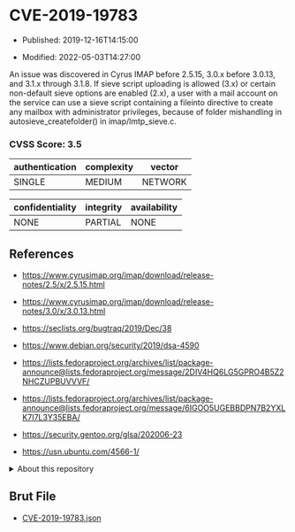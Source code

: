 # CVE-2019-19783

- Published: 2019-12-16T14:15:00

- Modified: 2022-05-03T14:27:00

An issue was discovered in Cyrus IMAP before 2.5.15, 3.0.x before 3.0.13, and 3.1.x through 3.1.8. If sieve script uploading is allowed (3.x) or certain non-default sieve options are enabled (2.x), a user with a mail account on the service can use a sieve script containing a fileinto directive to create any mailbox with administrator privileges, because of folder mishandling in autosieve_createfolder() in imap/lmtp_sieve.c.

### CVSS Score: **3.5**

| authentication | complexity | vector |
| --- | --- | --- |
| SINGLE | MEDIUM | NETWORK |

| confidentiality | integrity | availability |
| --- | --- | --- |
| NONE | PARTIAL | NONE |

## References

* https://www.cyrusimap.org/imap/download/release-notes/2.5/x/2.5.15.html

* https://www.cyrusimap.org/imap/download/release-notes/3.0/x/3.0.13.html

* https://seclists.org/bugtraq/2019/Dec/38

* https://www.debian.org/security/2019/dsa-4590

* https://lists.fedoraproject.org/archives/list/package-announce@lists.fedoraproject.org/message/2DIV4HQ6LG5GPRO4B5Z2NHCZUPBUVVVF/

* https://lists.fedoraproject.org/archives/list/package-announce@lists.fedoraproject.org/message/6IGOO5UGEBBDPN7B2YXLK7I7L3Y35EBA/

* https://security.gentoo.org/glsa/202006-23

* https://usn.ubuntu.com/4566-1/

<details>
<summary>About this repository</summary> 

  This repository is part of the project [Live Hack CVE](https://github.com/Live-Hack-CVE). Main website can be found [www.live-hack.org](https://www.live-hack.org) 
  
  Made by [Sn0wAlice](https://github.com/Sn0wAlice) for the people that care about security and need to have a feed of the latest CVEs. Hope you enjoy it, don't forget to star the repo and follow me on [Twitter](https://twitter.com/Sn0wAlice) and [Github](https://github.com/Sn0wAlice). And that is my [personnal website](https://www.alice-snow.me/)

  - [Home Page](https://github.com/Live-Hack-CVE)
  - [Framework](https://github.com/Live-Hack-CVE/cve-framework)
  - [CVE database](https://github.com/Live-Hack-CVE/full_database)
  - [Changelog](https://github.com/Live-Hack-CVE/Changelog)
</details>

## Brut File

* [CVE-2019-19783.json](https://raw.githubusercontent.com/Live-Hack-CVE/full_database/main/cves/2019/CVE-2019-19783.json)

